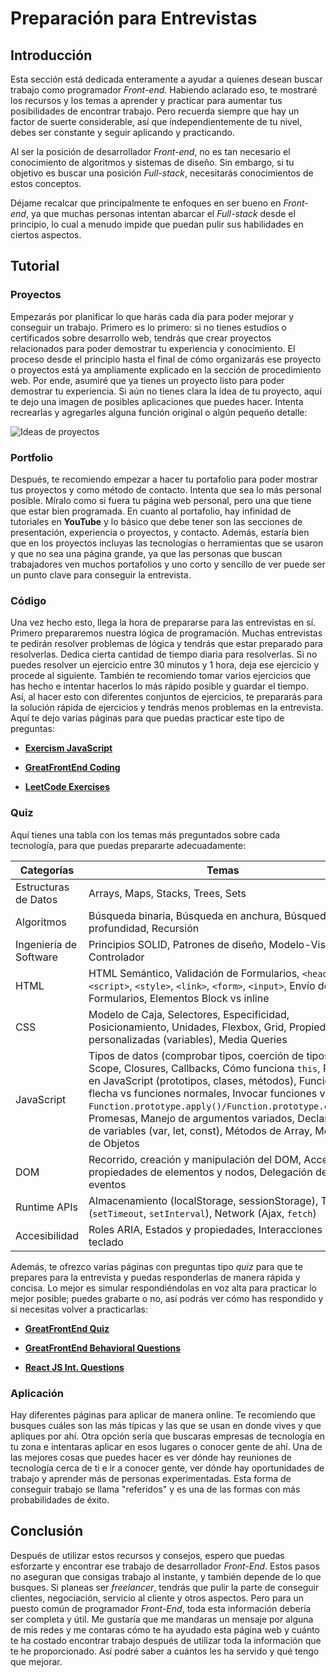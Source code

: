 # Preparación para Entrevistas

## Introducción

Esta sección está dedicada enteramente a ayudar a quienes desean buscar trabajo como programador _Front-end_. Habiendo aclarado eso, te mostraré los recursos y los temas a aprender y practicar para aumentar tus posibilidades de encontrar trabajo. Pero recuerda siempre que hay un factor de suerte considerable, así que independientemente de tu nivel, debes ser constante y seguir aplicando y practicando.

Al ser la posición de desarrollador _Front-end_, no es tan necesario el conocimiento de algoritmos y sistemas de diseño. Sin embargo, si tu objetivo es buscar una posición _Full-stack_, necesitarás conocimientos de estos conceptos.

Déjame recalcar que principalmente te enfoques en ser bueno en _Front-end_, ya que muchas personas intentan abarcar el _Full-stack_ desde el principio, lo cual a menudo impide que puedan pulir sus habilidades en ciertos aspectos.

## Tutorial

### Proyectos

Empezarás por planificar lo que harás cada día para poder mejorar y conseguir un trabajo. Primero es lo primero: si no tienes estudios o certificados sobre desarrollo web, tendrás que crear proyectos relacionados para poder demostrar tu experiencia y conocimiento. El proceso desde el principio hasta el final de cómo organizarás ese proyecto o proyectos está ya ampliamente explicado en la sección de procedimiento web. Por ende, asumiré que ya tienes un proyecto listo para poder demostrar tu experiencia. Si aún no tienes clara la idea de tu proyecto, aquí te dejo una imagen de posibles aplicaciones que puedes hacer. Intenta recrearlas y agregarles alguna función original o algún pequeño detalle:

![Ideas de proyectos](https://midu.dev/proyectos2024.png)

### Portfolio

Después, te recomiendo empezar a hacer tu portafolio para poder mostrar tus proyectos y como método de contacto. Intenta que sea lo más personal posible. Míralo como si fuera tu página web personal, pero una que tiene que estar bien programada. En cuanto al portafolio, hay infinidad de tutoriales en **YouTube** y lo básico que debe tener son las secciones de presentación, experiencia o proyectos, y contacto. Además, estaría bien que en los proyectos incluyas las tecnologías o herramientas que se usaron y que no sea una página grande, ya que las personas que buscan trabajadores ven muchos portafolios y uno corto y sencillo de ver puede ser un punto clave para conseguir la entrevista.

### Código

Una vez hecho esto, llega la hora de prepararse para las entrevistas en sí. Primero prepararemos nuestra lógica de programación. Muchas entrevistas te pedirán resolver problemas de lógica y tendrás que estar preparado para resolverlas. Dedica cierta cantidad de tiempo diaria para resolverlas. Si no puedes resolver un ejercicio entre 30 minutos y 1 hora, deja ese ejercicio y procede al siguiente. También te recomiendo tomar varios ejercicios que has hecho e intentar hacerlos lo más rápido posible y guardar el tiempo. Así, al hacer esto con diferentes conjuntos de ejercicios, te prepararás para la solución rápida de ejercicios y tendrás menos problemas en la entrevista. Aquí te dejo varias páginas para que puedas practicar este tipo de preguntas:

-   **[Exercism JavaScript](https://exercism.org/tracks/javascript/exercises)**

-   **[GreatFrontEnd Coding](https://www.greatfrontend.com/prepare/coding)**

-   **[LeetCode Exercises](https://leetcode.com/problemset)**

### Quiz

Aquí tienes una tabla con los temas más preguntados sobre cada tecnología, para que puedas prepararte adecuadamente:

| Categorías             | Temas                                                                                                                                                                                                                                                                                                                                                                                                   |
| ---------------------- | ------------------------------------------------------------------------------------------------------------------------------------------------------------------------------------------------------------------------------------------------------------------------------------------------------------------------------------------------------------------------------------------------------- |
| Estructuras de Datos   | Arrays, Maps, Stacks, Trees, Sets                                                                                                                                                                                                                                                                                                                                                                       |
| Algoritmos             | Búsqueda binaria, Búsqueda en anchura, Búsqueda en profundidad, Recursión                                                                                                                                                                                                                                                                                                                               |
| Ingeniería de Software | Principios SOLID, Patrones de diseño, Modelo-Vista-Controlador                                                                                                                                                                                                                                                                                                                                          |
| HTML                   | HTML Semántico, Validación de Formularios, `<head>`, `<script>`, `<style>`, `<link>`, `<form>`, `<input>`, Envío de Formularios, Elementos Block vs inline                                                                                                                                                                                                                                              |
| CSS                    | Modelo de Caja, Selectores, Especificidad, Posicionamiento, Unidades, Flexbox, Grid, Propiedades personalizadas (variables), Media Queries                                                                                                                                                                                                                                                              |
| JavaScript             | Tipos de datos (comprobar tipos, coerción de tipos), Scope, Closures, Callbacks, Cómo funciona `this`, POO en JavaScript (prototipos, clases, métodos), Funciones flecha vs funciones normales, Invocar funciones vía `Function.prototype.apply()/Function.prototype.call()`, Promesas, Manejo de argumentos variados, Declaración de variables (var, let, const), Métodos de Array, Métodos de Objetos |
| DOM                    | Recorrido, creación y manipulación del DOM, Acceso a propiedades de elementos y nodos, Delegación de eventos                                                                                                                                                                                                                                                                                            |
| Runtime APIs           | Almacenamiento (localStorage, sessionStorage), Timer (`setTimeout`, `setInterval`), Network (Ajax, `fetch`)                                                                                                                                                                                                                                                                                             |
| Accesibilidad          | Roles ARIA, Estados y propiedades, Interacciones del teclado                                                                                                                                                                                                                                                                                                                                            |

Además, te ofrezco varias páginas con preguntas tipo _quiz_ para que te prepares para la entrevista y puedas responderlas de manera rápida y concisa. Lo mejor es simular respondiéndolas en voz alta para practicar lo mejor posible; puedes grabarte o no, así podrás ver cómo has respondido y si necesitas volver a practicarlas:

-   **[GreatFrontEnd Quiz](https://www.greatfrontend.com/prepare/quiz)**

-   **[GreatFrontEnd Behavioral Questions](https://www.greatfrontend.com/behavioral-interview-guidebook)**

-   **[React JS Int. Questions](https://ca.indeed.com/career-advice/interviewing/reactjs-interview-questions)**

### Aplicación

Hay diferentes páginas para aplicar de manera online. Te recomiendo que busques cuáles son las más típicas y las que se usan en donde vives y que apliques por ahí. Otra opción sería que buscaras empresas de tecnología en tu zona e intentaras aplicar en esos lugares o conocer gente de ahí. Una de las mejores cosas que puedes hacer es ver dónde hay reuniones de tecnología cerca de ti e ir a conocer gente, ver dónde hay oportunidades de trabajo y aprender más de personas experimentadas. Esta forma de conseguir trabajo se llama "referidos" y es una de las formas con más probabilidades de éxito.

## Conclusión

Después de utilizar estos recursos y consejos, espero que puedas esforzarte y encontrar ese trabajo de desarrollador _Front-End_. Estos pasos no aseguran que consigas trabajo al instante, y también depende de lo que busques. Si planeas ser _freelancer_, tendrás que pulir la parte de conseguir clientes, negociación, servicio al cliente y otros aspectos. Pero para un puesto común de programador _Front-End_, toda esta información debería ser completa y útil. Me gustaría que me mandaras un mensaje por alguna de mis redes y me contaras cómo te ha ayudado esta página web y cuánto te ha costado encontrar trabajo después de utilizar toda la información que te he proporcionado. Así podré saber a cuántos les ha servido y qué tengo que mejorar.
